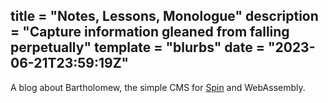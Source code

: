 title = "Notes, Lessons, Monologue"
description = "Capture information gleaned from falling perpetually"
template = "blurbs"
date = "2023-06-21T23:59:19Z"
---
A blog about Bartholomew, the simple CMS for [Spin](https://github.com/fermyon/spin) and WebAssembly.
